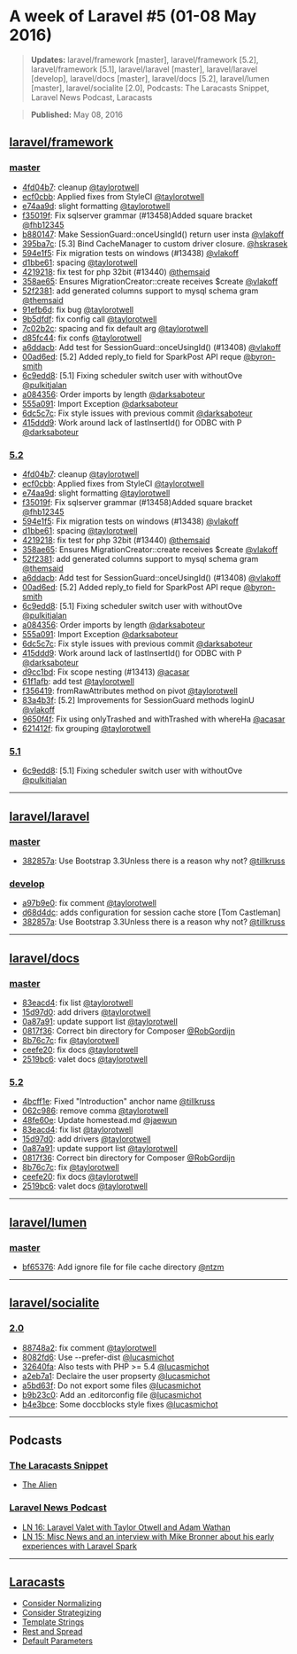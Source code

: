 # A week of Laravel #5 (01-08 May 2016)

> **Updates:** laravel/framework [master], laravel/framework [5.2], laravel/framework [5.1], laravel/laravel [master], laravel/laravel [develop], laravel/docs [master], laravel/docs [5.2], laravel/lumen [master], laravel/socialite [2.0], Podcasts: The Laracasts Snippet, Laravel News Podcast, Laracasts

> **Published:** May 08, 2016

## [laravel/framework](https://github.com/laravel/framework)

### [master](https://github.com/laravel/framework/compare/master@{2016-05-01}...master@{2016-05-08})
- [4fd04b7](https://github.com/laravel/framework/commit/4fd04b7fa632647a65e84a7d2dc8bc3394f9095e): cleanup [@taylorotwell](https://github.com/taylorotwell)
- [ecf0cbb](https://github.com/laravel/framework/commit/ecf0cbb14c2760ea00a88d13ca206842446e0223): Applied fixes from StyleCI [@taylorotwell](https://github.com/taylorotwell)
- [e74aa9d](https://github.com/laravel/framework/commit/e74aa9d5dc635e3f8a1581ae104193ab4a2fb68b): slight formatting [@taylorotwell](https://github.com/taylorotwell)
- [f35019f](https://github.com/laravel/framework/commit/f35019fe4504344a6b74437d0da7e5e72f5863f2): Fix sqlserver grammar (#13458)Added square bracket [@fhb12345](https://github.com/fhb12345)
- [b880147](https://github.com/laravel/framework/commit/b88014713b2581d6bb443f4a0e8837662267772c): Make SessionGuard::onceUsingId() return user insta [@vlakoff](https://github.com/vlakoff)
- [395ba7c](https://github.com/laravel/framework/commit/395ba7c0c3964c9c590964934da041948355bd39): [5.3] Bind CacheManager to custom driver closure.  [@hskrasek](https://github.com/hskrasek)
- [594e1f5](https://github.com/laravel/framework/commit/594e1f5e94b1ea710357d96d209d94b7fb56cc32): Fix migration tests on windows (#13438) [@vlakoff](https://github.com/vlakoff)
- [d1bbe61](https://github.com/laravel/framework/commit/d1bbe61eb632cddf0999c994f9117192eb346edd): spacing [@taylorotwell](https://github.com/taylorotwell)
- [4219218](https://github.com/laravel/framework/commit/421921874d96aac2e8c3d85e73f30b5888d52e41): fix test for php 32bit (#13440) [@themsaid](https://github.com/themsaid)
- [358ae65](https://github.com/laravel/framework/commit/358ae65b9fb0fb9acf33b00647ce9c8cf91a4435): Ensures MigrationCreator::create receives $create  [@vlakoff](https://github.com/vlakoff)
- [52f2381](https://github.com/laravel/framework/commit/52f2381020d70256afdd35143161b4090a45fe54): add generated columns support to mysql schema gram [@themsaid](https://github.com/themsaid)
- [91efb6d](https://github.com/laravel/framework/commit/91efb6daef37345994c15a6832d9e554f3e4f0a9): fix bug [@taylorotwell](https://github.com/taylorotwell)
- [9b5dfdf](https://github.com/laravel/framework/commit/9b5dfdf3be34e1c729edabae2c9e02d95fe2ab7e): fix config call [@taylorotwell](https://github.com/taylorotwell)
- [7c02b2c](https://github.com/laravel/framework/commit/7c02b2c3299c650ed3d1cda95db185e5cc5ba1e8): spacing and fix default arg [@taylorotwell](https://github.com/taylorotwell)
- [d85fc44](https://github.com/laravel/framework/commit/d85fc44b13a4633e91ae4dedda30c0ae2a68de50): fix confs [@taylorotwell](https://github.com/taylorotwell)
- [a6ddacb](https://github.com/laravel/framework/commit/a6ddacb568c1d4fa2d4b6e9f739830692c055973): Add test for SessionGuard::onceUsingId() (#13408) [@vlakoff](https://github.com/vlakoff)
- [00ad6ed](https://github.com/laravel/framework/commit/00ad6edf4562e54f6b4c24f088e5fac86e990087): [5.2] Added reply_to field for SparkPost API reque [@byron-smith](https://github.com/byron-smith)
- [6c9edd8](https://github.com/laravel/framework/commit/6c9edd86098fbc23cc775a2b145135031eb980be): [5.1] Fixing scheduler switch user with withoutOve [@pulkitjalan](https://github.com/pulkitjalan)
- [a084356](https://github.com/laravel/framework/commit/a08435630ef2b027862099cfaee336f78d9706f5): Order imports by length [@darksaboteur](https://github.com/darksaboteur)
- [555a091](https://github.com/laravel/framework/commit/555a0911d4d823992f12ec4946e47a8325936340): Import Exception [@darksaboteur](https://github.com/darksaboteur)
- [6dc5c7c](https://github.com/laravel/framework/commit/6dc5c7c9edb9a9aa9ea031b80b4b0c832eea78bb): Fix style issues with previous commit [@darksaboteur](https://github.com/darksaboteur)
- [415ddd9](https://github.com/laravel/framework/commit/415ddd96e97e62c85af5c41df673aee157fbe91a): Work around lack of lastInsertId() for ODBC with P [@darksaboteur](https://github.com/darksaboteur)


### [5.2](https://github.com/laravel/framework/compare/5.2@{2016-05-01}...5.2@{2016-05-08})
- [4fd04b7](https://github.com/laravel/framework/commit/4fd04b7fa632647a65e84a7d2dc8bc3394f9095e): cleanup [@taylorotwell](https://github.com/taylorotwell)
- [ecf0cbb](https://github.com/laravel/framework/commit/ecf0cbb14c2760ea00a88d13ca206842446e0223): Applied fixes from StyleCI [@taylorotwell](https://github.com/taylorotwell)
- [e74aa9d](https://github.com/laravel/framework/commit/e74aa9d5dc635e3f8a1581ae104193ab4a2fb68b): slight formatting [@taylorotwell](https://github.com/taylorotwell)
- [f35019f](https://github.com/laravel/framework/commit/f35019fe4504344a6b74437d0da7e5e72f5863f2): Fix sqlserver grammar (#13458)Added square bracket [@fhb12345](https://github.com/fhb12345)
- [594e1f5](https://github.com/laravel/framework/commit/594e1f5e94b1ea710357d96d209d94b7fb56cc32): Fix migration tests on windows (#13438) [@vlakoff](https://github.com/vlakoff)
- [d1bbe61](https://github.com/laravel/framework/commit/d1bbe61eb632cddf0999c994f9117192eb346edd): spacing [@taylorotwell](https://github.com/taylorotwell)
- [4219218](https://github.com/laravel/framework/commit/421921874d96aac2e8c3d85e73f30b5888d52e41): fix test for php 32bit (#13440) [@themsaid](https://github.com/themsaid)
- [358ae65](https://github.com/laravel/framework/commit/358ae65b9fb0fb9acf33b00647ce9c8cf91a4435): Ensures MigrationCreator::create receives $create  [@vlakoff](https://github.com/vlakoff)
- [52f2381](https://github.com/laravel/framework/commit/52f2381020d70256afdd35143161b4090a45fe54): add generated columns support to mysql schema gram [@themsaid](https://github.com/themsaid)
- [a6ddacb](https://github.com/laravel/framework/commit/a6ddacb568c1d4fa2d4b6e9f739830692c055973): Add test for SessionGuard::onceUsingId() (#13408) [@vlakoff](https://github.com/vlakoff)
- [00ad6ed](https://github.com/laravel/framework/commit/00ad6edf4562e54f6b4c24f088e5fac86e990087): [5.2] Added reply_to field for SparkPost API reque [@byron-smith](https://github.com/byron-smith)
- [6c9edd8](https://github.com/laravel/framework/commit/6c9edd86098fbc23cc775a2b145135031eb980be): [5.1] Fixing scheduler switch user with withoutOve [@pulkitjalan](https://github.com/pulkitjalan)
- [a084356](https://github.com/laravel/framework/commit/a08435630ef2b027862099cfaee336f78d9706f5): Order imports by length [@darksaboteur](https://github.com/darksaboteur)
- [555a091](https://github.com/laravel/framework/commit/555a0911d4d823992f12ec4946e47a8325936340): Import Exception [@darksaboteur](https://github.com/darksaboteur)
- [6dc5c7c](https://github.com/laravel/framework/commit/6dc5c7c9edb9a9aa9ea031b80b4b0c832eea78bb): Fix style issues with previous commit [@darksaboteur](https://github.com/darksaboteur)
- [415ddd9](https://github.com/laravel/framework/commit/415ddd96e97e62c85af5c41df673aee157fbe91a): Work around lack of lastInsertId() for ODBC with P [@darksaboteur](https://github.com/darksaboteur)
- [d9cc1bd](https://github.com/laravel/framework/commit/d9cc1bdc6c624f81222ca8b467374409ebcd737b): Fix scope nesting (#13413) [@acasar](https://github.com/acasar)
- [61f1afb](https://github.com/laravel/framework/commit/61f1afb0dc7a7e8353fc7d5f7da2c29292fdf068): add test [@taylorotwell](https://github.com/taylorotwell)
- [f356419](https://github.com/laravel/framework/commit/f356419fa6f6b6fbc3322ca587b0bc1e075ba8d2): fromRawAttributes method on pivot [@taylorotwell](https://github.com/taylorotwell)
- [83a4b3f](https://github.com/laravel/framework/commit/83a4b3ffa85097995f0036494141dc4e208178ac): [5.2] Improvements for SessionGuard methods loginU [@vlakoff](https://github.com/vlakoff)
- [9650f4f](https://github.com/laravel/framework/commit/9650f4f9dbb1eb0b6e24a8102912d0a069abd812): Fix using onlyTrashed and withTrashed with whereHa [@acasar](https://github.com/acasar)
- [621412f](https://github.com/laravel/framework/commit/621412f4199966ee7b0d3e7735815eaf0c5a0d8f): fix grouping [@taylorotwell](https://github.com/taylorotwell)


### [5.1](https://github.com/laravel/framework/compare/5.1@{2016-05-01}...5.1@{2016-05-08})
- [6c9edd8](https://github.com/laravel/framework/commit/6c9edd86098fbc23cc775a2b145135031eb980be): [5.1] Fixing scheduler switch user with withoutOve [@pulkitjalan](https://github.com/pulkitjalan)


___

## [laravel/laravel](https://github.com/laravel/laravel)

### [master](https://github.com/laravel/laravel/compare/master@{2016-05-01}...master@{2016-05-08})
- [382857a](https://github.com/laravel/laravel/commit/382857a8a7b83aba932290908ad09a10dc0c1d4a): Use Bootstrap 3.3Unless there is a reason why not? [@tillkruss](https://github.com/tillkruss)


### [develop](https://github.com/laravel/laravel/compare/develop@{2016-05-01}...develop@{2016-05-08})
- [a97b9e0](https://github.com/laravel/laravel/commit/a97b9e0c7c24aadf84cb620bb0d26ed37bc0120f): fix comment [@taylorotwell](https://github.com/taylorotwell)
- [d68d4dc](https://github.com/laravel/laravel/commit/d68d4dc9cd6013fb3eaa37f8b5726b9ea80c5abe): adds configuration for session cache store [Tom Castleman]
- [382857a](https://github.com/laravel/laravel/commit/382857a8a7b83aba932290908ad09a10dc0c1d4a): Use Bootstrap 3.3Unless there is a reason why not? [@tillkruss](https://github.com/tillkruss)


___

## [laravel/docs](https://github.com/laravel/docs)

### [master](https://github.com/laravel/docs/compare/master@{2016-05-01}...master@{2016-05-08})
- [83eacd4](https://github.com/laravel/docs/commit/83eacd4d7750f062d6d0b6f914f3b01956dfc894): fix list [@taylorotwell](https://github.com/taylorotwell)
- [15d97d0](https://github.com/laravel/docs/commit/15d97d0d829ac2d01958ac34a3747e92405113a8): add drivers [@taylorotwell](https://github.com/taylorotwell)
- [0a87a91](https://github.com/laravel/docs/commit/0a87a91f838a767f029f28e1cf865e7768fa515b): update support list [@taylorotwell](https://github.com/taylorotwell)
- [0817f36](https://github.com/laravel/docs/commit/0817f365042fd73f9f9e222ec78daf242058d7f4): Correct bin directory for Composer [@RobGordijn](https://github.com/RobGordijn)
- [8b76c7c](https://github.com/laravel/docs/commit/8b76c7c917173547facc7b61c931f02546c705a4): fix [@taylorotwell](https://github.com/taylorotwell)
- [ceefe20](https://github.com/laravel/docs/commit/ceefe200d3eec33b96b07170dbf134457b2937f9): fix docs [@taylorotwell](https://github.com/taylorotwell)
- [2519bc6](https://github.com/laravel/docs/commit/2519bc608c4112a8dc4a1ced45c7f3e3e594572b): valet docs [@taylorotwell](https://github.com/taylorotwell)


### [5.2](https://github.com/laravel/docs/compare/5.2@{2016-05-01}...5.2@{2016-05-08})
- [4bcff1e](https://github.com/laravel/docs/commit/4bcff1e60f0fe8833f99efbdf0e9026e44d9be81): Fixed "Introduction" anchor name [@tillkruss](https://github.com/tillkruss)
- [062c986](https://github.com/laravel/docs/commit/062c986506012118b71d9261e98b6bfcb78185c2): remove comma [@taylorotwell](https://github.com/taylorotwell)
- [48fe60e](https://github.com/laravel/docs/commit/48fe60e89f00fed57e2c4cb00abae98c1dab6257): Update homestead.md [@jaewun](https://github.com/jaewun)
- [83eacd4](https://github.com/laravel/docs/commit/83eacd4d7750f062d6d0b6f914f3b01956dfc894): fix list [@taylorotwell](https://github.com/taylorotwell)
- [15d97d0](https://github.com/laravel/docs/commit/15d97d0d829ac2d01958ac34a3747e92405113a8): add drivers [@taylorotwell](https://github.com/taylorotwell)
- [0a87a91](https://github.com/laravel/docs/commit/0a87a91f838a767f029f28e1cf865e7768fa515b): update support list [@taylorotwell](https://github.com/taylorotwell)
- [0817f36](https://github.com/laravel/docs/commit/0817f365042fd73f9f9e222ec78daf242058d7f4): Correct bin directory for Composer [@RobGordijn](https://github.com/RobGordijn)
- [8b76c7c](https://github.com/laravel/docs/commit/8b76c7c917173547facc7b61c931f02546c705a4): fix [@taylorotwell](https://github.com/taylorotwell)
- [ceefe20](https://github.com/laravel/docs/commit/ceefe200d3eec33b96b07170dbf134457b2937f9): fix docs [@taylorotwell](https://github.com/taylorotwell)
- [2519bc6](https://github.com/laravel/docs/commit/2519bc608c4112a8dc4a1ced45c7f3e3e594572b): valet docs [@taylorotwell](https://github.com/taylorotwell)


___

## [laravel/lumen](https://github.com/laravel/lumen)

### [master](https://github.com/laravel/lumen/compare/master@{2016-05-01}...master@{2016-05-08})
- [bf65376](https://github.com/laravel/lumen/commit/bf653766330a992b28c6c49b2a81ff6dd92ebd24): Add ignore file for file cache directory [@ntzm](https://github.com/ntzm)


___

## [laravel/socialite](https://github.com/laravel/socialite)

### [2.0](https://github.com/laravel/socialite/compare/2.0@{2016-05-01}...2.0@{2016-05-08})
- [88748a2](https://github.com/laravel/socialite/commit/88748a26fa9acf0a309a1b540fc4a916729c82c6): fix comment [@taylorotwell](https://github.com/taylorotwell)
- [8082fd6](https://github.com/laravel/socialite/commit/8082fd61f692e93db3c385a0b24fcb2b2aa3ab17): Use --prefer-dist [@lucasmichot](https://github.com/lucasmichot)
- [32640fa](https://github.com/laravel/socialite/commit/32640fa2c81b22c45a2eb8583e316ac00d75f598): Also tests with PHP >= 5.4 [@lucasmichot](https://github.com/lucasmichot)
- [a2eb7a1](https://github.com/laravel/socialite/commit/a2eb7a1386db9a152a7d9e2287498d5f461157ea): Declaire the user propserty [@lucasmichot](https://github.com/lucasmichot)
- [a5bd63f](https://github.com/laravel/socialite/commit/a5bd63fdfda573d8eadc40b9fefae55d5d6e4bcb): Do not export some files [@lucasmichot](https://github.com/lucasmichot)
- [b9b23c0](https://github.com/laravel/socialite/commit/b9b23c0635be9b2ea032259c42e731031d1300e2): Add an .editorconfig file [@lucasmichot](https://github.com/lucasmichot)
- [b4e3bce](https://github.com/laravel/socialite/commit/b4e3bceb335bf08c3d4ae6dbee7a475bcb228a9c): Some doccblocks style fixes [@lucasmichot](https://github.com/lucasmichot)


___

## Podcasts

### [The Laracasts Snippet](http://laracasts.audio)
- [The Alien](http://laracasts.simplecast.fm/23)

### [Laravel News Podcast](https://laravel-news.com)
- [LN 16: Laravel Valet with Taylor Otwell and Adam Wathan](http://podcast.laravel-news.com/16)
- [LN 15: Misc News and an interview with Mike Bronner about his early experiences with Laravel Spark](http://podcast.laravel-news.com/15)


___

## [Laracasts](https://laracasts.com)
- [Consider Normalizing](https://laracasts.com/series/whip-monstrous-code-into-shape/episodes/10)
- [Consider Strategizing](https://laracasts.com/series/whip-monstrous-code-into-shape/episodes/9)
- [Template Strings](https://laracasts.com/series/es6-cliffsnotes/episodes/7)
- [Rest and Spread](https://laracasts.com/series/es6-cliffsnotes/episodes/6)
- [Default Parameters](https://laracasts.com/series/es6-cliffsnotes/episodes/5)
